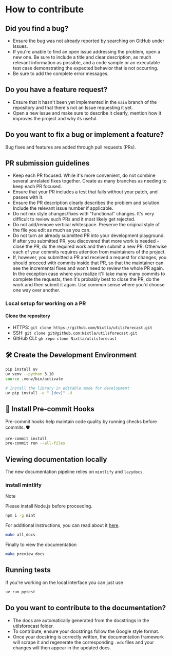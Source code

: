 # How to contribute

## Did you find a bug?

- Ensure the bug was not already reported by searching on GitHub under Issues.
- If you're unable to find an open issue addressing the problem, open a new one.
  Be sure to include a title and clear description, as much relevant information
  as possible, and a code sample or an executable test case demonstrating the
  expected behavior that is not occurring.
- Be sure to add the complete error messages.

## Do you have a feature request?

- Ensure that it hasn't been yet implemented in the `main` branch of the
  repository and that there's not an Issue requesting it yet.
- Open a new issue and make sure to describe it clearly, mention how it improves
  the project and why its useful.

## Do you want to fix a bug or implement a feature?

Bug fixes and features are added through pull requests (PRs).

## PR submission guidelines

- Keep each PR focused. While it's more convenient, do not combine several
  unrelated fixes together. Create as many branches as needing to keep each PR
  focused.
- Ensure that your PR includes a test that fails without your patch, and passes
  with it.
- Ensure the PR description clearly describes the problem and solution. Include
  the relevant issue number if applicable.
- Do not mix style changes/fixes with "functional" changes. It's very difficult
  to review such PRs and it most likely get rejected.
- Do not add/remove vertical whitespace. Preserve the original style of the file
  you edit as much as you can.
- Do not turn an already submitted PR into your development playground. If after
  you submitted PR, you discovered that more work is needed - close the PR, do
  the required work and then submit a new PR. Otherwise each of your commits
  requires attention from maintainers of the project.
- If, however, you submitted a PR and received a request for changes, you should
  proceed with commits inside that PR, so that the maintainer can see the
  incremental fixes and won't need to review the whole PR again. In the
  exception case where you realize it'll take many many commits to complete the
  requests, then it's probably best to close the PR, do the work and then submit
  it again. Use common sense where you'd choose one way over another.

### Local setup for working on a PR

#### Clone the repository

- HTTPS: `git clone https://github.com/Nixtla/utilsforecast.git`
- SSH: `git clone git@github.com:Nixtla/utilsforecast.git`
- GitHub CLI: `gh repo clone Nixtla/utilsforecast`

## 🛠️ Create the Development Environment

```bash
pip install uv
uv venv --python 3.10
source .venv/bin/activate

# Install the library in editable mode for development
uv pip install -e ".[dev]" -U
```

## 🔧 Install Pre-commit Hooks

Pre-commit hooks help maintain code quality by running checks before commits. 🛡️

```bash
pre-commit install
pre-commit run --all-files
```

## Viewing documentation locally

The new documentation pipeline relies on `mintlify` and `lazydocs`.

### install mintlify

> [!NOTE]
> Please install Node.js before proceeding.

```sh
npm i -g mint
```

For additional instructions, you can read about it [here](https://mintlify.com/docs/installation).

```sh
make all_docs
```

Finally to view the documentation

```sh
make preview_docs
```

## Running tests

If you're working on the local interface you can just use

```sh
uv run pytest
```

## Do you want to contribute to the documentation?

- The docs are automatically generated from the docstrings in the utilsforecast folder.
- To contribute, ensure your docstrings follow the Google style format.
- Once your docstring is correctly written, the documentation framework will scrape it and regenerate the corresponding `.mdx` files and your changes will then appear in the updated docs.
